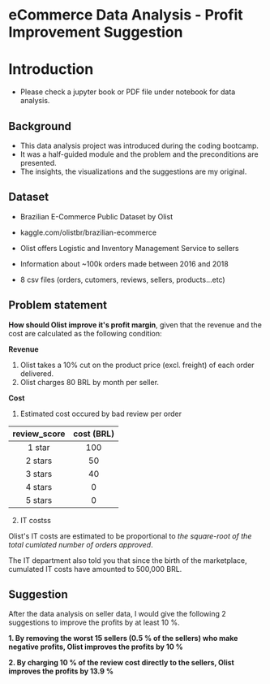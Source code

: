 # eCommerce Data Analysis - Profit Improvement Suggestion

# Introduction

- Please check a jupyter book or PDF file under notebook for data analysis.

## Background

- This data analysis project was introduced during the coding bootcamp. 
- It was a half-guided module and the problem and the preconditions are presented. 
- The insights, the visualizations and the suggestions are my original.

## Dataset

- Brazilian E-Commerce Public Dataset by Olist  

- kaggle.com/olistbr/brazilian-ecommerce

- Olist offers Logistic and Inventory Management Service to sellers

- Information about ~100k orders made between 2016 and 2018

- 8 csv files (orders, cutomers, reviews, sellers, products...etc)

## Problem statement

**How should Olist improve it's profit margin**, given that the revenue and the cost are calculated as the following condition:

**Revenue**

1. Olist takes a 10% cut on the product price (excl. freight) of each order delivered.
2. Olist charges 80 BRL by month per seller.

**Cost**

1. Estimated cost occured by bad review per order

|review_score|	cost (BRL)|
|:---:|:---:|
|1 star|100|
|2 stars|50|
|3 stars|40|
|4 stars|0|
|5 stars|0|

2. IT costss

Olist's IT costs are estimated to be proportional to *the square-root of the total cumlated number of orders approved*.

The IT department also told you that since the birth of the marketplace, cumulated IT costs have amounted to 500,000 BRL.

## Suggestion

After the data analysis on seller data, I would give the following 2 suggestions to improve the profits by at least 10 %.

**1. By removing the worst 15 sellers (0.5 % of the sellers) who make negative profits, Olist improves the profits by 10 %**

**2. By charging 10 % of the review cost directly to the sellers, Olist improves the profits by 13.9 %**
